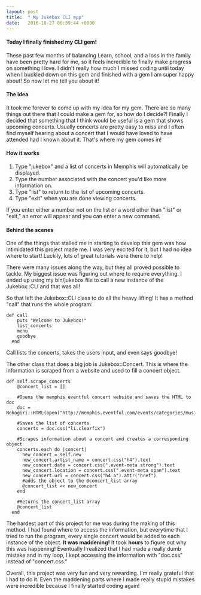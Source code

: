 ```yaml
---
layout: post
title:  " My Jukebox CLI app"
date:   2016-10-27 06:39:44 +0000
---
```


#### Today I finally finished my CLI gem!
These past few months of balancing Learn, school, and a loss in the family have been pretty hard for me, so it feels incredible to finally make progress on something I love. I didn't really how much I missed coding until today when I buckled down on this gem and finished with a gem I am super happy about! So now let me tell you about it!

#### The idea
It took me forever to come up with my idea for my gem. There are so many things out there that I could make a gem for, so how do I decide?! Finally I decided that something that I think would be useful is a gem that shows upcoming concerts. Usually concerts are pretty easy to miss and I often find myself hearing about a concert that I would have loved to have attended had I known about it. That's where my gem comes in! 

#### How it works
1. Type "jukebox" and a list of concerts in Memphis will automatically be displayed.
2. Type the number associated with the concert you'd like more information on.
3. Type "list" to return to the list of upcoming concerts.
4. Type "exit" when you are done viewing concerts.

If you enter either a number not on the list or a word other than "list" or "exit," an error will appear and you can enter a new command.

#### Behind the scenes
One of the things that stalled me in starting to develop this gem was how intimidated this project made me. I was very excited for it, but I had no idea where to start! Luckily, lots of great tutorials were there to help!

There were many issues along the way, but they all proved possible to tackle. My biggest issue was figuring out where to require everything. I ended up using my bin/jukebox file to call a new instance of the Jukebox::CLI and that was all!

So that left the Jukebox::CLI class to do all the heavy lifting! It has a method "call" that runs the whole program:

```
def call
    puts "Welcome to Jukebox!"
    list_concerts
    menu
    goodbye
  end
```

Call lists the concerts, takes the users input, and even says goodbye!


The other class that does a big job is Jukebox::Concert. This is where the information is scraped from a website and used to fill a concert object.

```
def self.scrape_concerts
    @concert_list = []

    #Opens the memphis eventful concert website and saves the HTML to doc
    doc = Nokogiri::HTML(open("http://memphis.eventful.com/events/categories/music"))

    #Saves the list of concerts
    concerts = doc.css("li.clearfix")

    #Scrapes information about a concert and creates a corresponding object
    concerts.each do |concert|
      new_concert = self.new
      new_concert.artist_name = concert.css("h4").text
      new_concert.date = concert.css(".event-meta strong").text
      new_concert.location = concert.css(".event-meta span").text
      new_concert.url = concert.css("h4 a").attr("href")
      #adds the object to the @concert_list array
      @concert_list << new_concert
    end

    #Returns the concert_list array
    @concert_list
  end
```


The hardest part of this project for me was during the making of this method. I had found where to access the information, but everytime that I tried to run the program, every single concert would be added to each instance of the object. **It was maddening!** It took **hours** to figure out why this was happening! Eventually I realized that I had made a really dumb mistake and in my loop, I kept accessing the information with "doc.css" instead of "concert.css."

Overall, this project was very fun and very rewarding. I'm really grateful that I had to do it. Even the maddening parts where I made really stupid mistakes were incredible because I finally started coding again!
